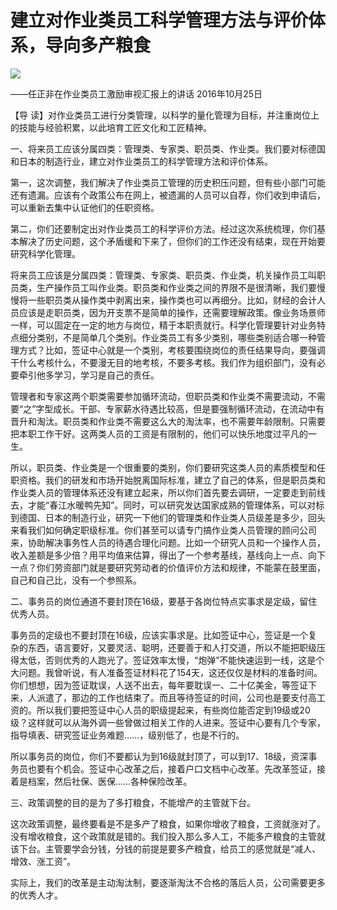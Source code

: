 # 建立对作业类员工科学管理方法与评价体系，导向多产粮食
<img class="pv" src="https://api.visitor.plantree.me/visitor-badge/pv?namespace=plantree.me&key=renzhengfei-speeches/./docs/speeches/2016/10/建立对作业类员工的科学管理方法与评价体系，导向多产粮食.md">


——任正非在作业类员工激励审视汇报上的讲话
2016年10月25日



【导  读】对作业类员工进行分类管理，以科学的量化管理为目标，并注重岗位上的技能与经验积累，以此培育工匠文化和工匠精神。



一、将来员工应该分属四类：管理类、专家类、职员类、作业类。我们要对标德国和日本的制造行业，建立对作业类员工的科学管理方法和评价体系。

第一，这次调整，我们解决了作业类员工管理的历史积压问题，但有些小部门可能还有遗漏。应该有个政策公布在网上，被遗漏的人员可以自荐，你们收到申请后，可以重新去集中认证他们的任职资格。

第二，你们还要制定出对作业类员工的科学评价方法。经过这次系统梳理，你们基本解决了历史问题，这个矛盾缓和下来了，但你们的工作还没有结束，现在开始要研究科学化管理。

将来员工应该是分属四类：管理类、专家类、职员类、作业类，机关操作员工叫职员类，生产操作员工叫作业类。职员类和作业类之间的界限不是很清晰，我们要慢慢将一些职员类从操作类中剥离出来，操作类也可以再细分。比如，财经的会计人员应该是走职员类，因为开支票不是简单的操作，还需要理解政策。像业务场景师一样，可以固定在一定的地方与岗位，精于本职责就行。科学化管理要针对业务特点细分类别，不是简单几个类别。作业类员工有多少类别，哪些类别适合哪一种管理方式？比如，签证中心就是一个类别，考核要围绕岗位的责任结果导向，要强调干什么考核什么，不要漫无目的地考核，不要多考核。我们作为组织部门，没有必要牵引他多学习，学习是自己的责任。

管理者和专家这两个职类需要参加循环流动，但职员类和作业类不需要流动，不需要“之”字型成长。干部、专家薪水待遇比较高，但是要强制循环流动，在流动中有晋升和淘汰。职员类和作业类不需要这么大的淘汰率，也不需要年龄限制。只需要把本职工作干好。这两类人员的工资是有限制的，他们可以快乐地度过平凡的一生。

所以，职员类、作业类是一个很重要的类别，你们要研究这类人员的素质模型和任职资格。我们的研发和市场开始脱离国际标准，建立了自己的体系，但是职员类和作业类人员的管理体系还没有建立起来，所以你们首先要去调研，一定要走到前线去，才能“春江水暖鸭先知”。同时，可以研究发达国家成熟的管理体系，可以对标到德国、日本的制造行业，研究一下他们的管理类和作业类人员级差是多少，回头来看我们如何确定职级标准。你们甚至可以请专门搞作业类人员管理的顾问公司来，协助解决事务性人员的待遇合理化问题。比如一个研究人员和一个操作人员，收入差额是多少倍？用平均值来估算，得出了一个参考基线，基线向上一点、向下一点？你们劳资部门就是要研究劳动者的价值评价方法和规律，不能蒙在鼓里面，自己和自己比，没有一个参照系。

二、事务员的岗位通道不要封顶在16级，要基于各岗位特点实事求是定级，留住优秀人员。

事务员的定级也不要封顶在16级，应该实事求是。比如签证中心，签证是一个复杂的东西，语言要好，又要灵活、聪明，还要善于和人打交道，所以不能把职级压得太低，否则优秀的人跑光了。签证效率太慢，“炮弹”不能快速运到一线，这是个大问题。我曾听说，有人准备签证材料花了154天，这还仅仅是材料的准备时间。你们想想，因为签证耽误，人送不出去，每年要耽误一、二十亿美金，等签证下来，人派遣了，那边的工作也结束了。而且等待签证的时间，公司也是要支付高工资的。所以我们要把签证中心人员的职级提起来，有些岗位能否定到19级或20级？这样就可以从海外调一些曾做过相关工作的人进来。签证中心要有几个专家，指导填表、研究签证业务难题……，级别低了，也是不行的。

所以事务员的岗位，你们不要都认为到16级就封顶了，可以到17、18级，资深事务员也要有个机会。签证中心改革之后，接着户口文档中心改革。先改革签证，接着是档案，然后社保、医保……各种保险改革。

三、政策调整的目的是为了多打粮食，不能增产的主管就下台。

这次政策调整，最终要看是不是多产了粮食，如果你增收了粮食，工资就涨对了。没有增收粮食，这个政策就是错的。我们投入那么多人工，不能多产粮食的主管就该下台。主管要学会分钱，分钱的前提是要多产粮食，给员工的感觉就是“减人、增效、涨工资”。

实际上，我们的改革是主动淘汰制，要逐渐淘汰不合格的落后人员，公司需要更多的优秀人才。
